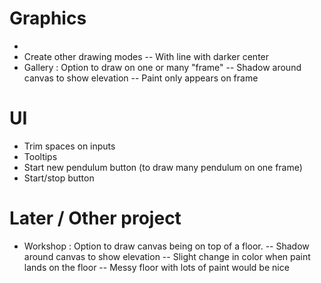 # Graphics

- 
- Create other drawing modes
-- With line with darker center
- Gallery : Option to draw on one or many "frame"
-- Shadow around canvas to show elevation
-- Paint only appears on frame


# UI
- Trim spaces on inputs
- Tooltips
- Start new pendulum button (to draw many pendulum on one frame)
- Start/stop button



# Later / Other project
- Workshop : Option to draw canvas being on top of a floor.
-- Shadow around canvas to show elevation
-- Slight change in color when paint lands on the floor
-- Messy floor with lots of paint would be nice
